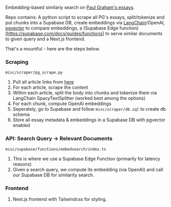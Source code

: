 Embedding-based similariy search on [Paul Graham's essays](http://www.paulgraham.com/articles.html). 

Repo contains: A python script to scrape all PG's essays, split/tokenize and put chunks into a Supabase DB, create embeddings via [LangChain](https://python.langchain.com/en/latest/index.html)/OpenAI, [pgvector](https://github.com/pgvector/pgvector) to compare embeddings, a (Supabase Edge function)[https://supabase.com/docs/guides/functions] to serve similar documents to given query and a Next.js frontend. 

That's a mountful - here are the steps below. 

### Scraping
`misc/scraper/pg_scrape.py`


1. Pull all article links from [here]("http://www.paulgraham.com/articles.html")
2. For each article, scrape the content
3. Within each article, split the body into chunks and tokenize them via LangChain SpacyTextSplitter (worked best among the options) 
4. For each chunk, compute OpenAI embeddings 
5. Seperately, go to Supabase and follow `misc/scraper/db.sql` to create db schema
6. Store all essay metadata & embeddings in a Supabase DB with pgvector enabled


### API: Search Query -> Relevant Documents

`misc/supabase/functions/embedsearch/index.ts`
1. This is where we use a Supabase Edge Function (primarily for latency reasons)
2. Given a search query, we compute its embedding (via OpenAI) and call our Supabase DB for similarity search.

### Frontend

1. Next.js frontend with Tailwindcss for styling. 




